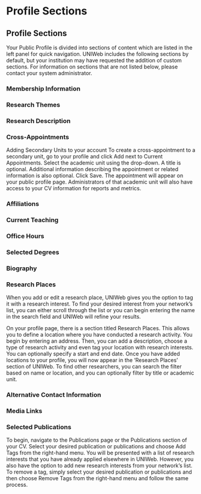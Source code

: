 # Profile Sections

## Profile Sections

Your Public Profile is divided into sections of content which are listed in the left panel for quick navigation. UNIWeb includes the following sections by default, but your institution may have requested the addition of custom sections. For information on sections that are not listed below, please contact your system administrator.

### Membership Information

### Research Themes

### Research Description

### Cross-Appointments

Adding Secondary Units to your account To create a cross-appointment to a secondary unit, go to your profile and click Add next to Current Appointments. Select the academic unit using the drop-down. A title is optional. Additional information describing the appointment or related information is also optional. Click Save. The appointment will appear on your public profile page. Administrators of that academic unit will also have access to your CV information for reports and metrics.

### Affiliations

### Current Teaching

### Office Hours

### Selected Degrees

### Biography

### Research Places

When you add or edit a research place, UNIWeb gives you the option to tag it with a research interest. To find your desired interest from your network’s list, you can either scroll through the list or you can begin entering the name in the search field and UNIWeb will refine your results.

On your profile page, there is a section titled Research Places. This allows you to define a location where you have conducted a research activity. You begin by entering an address. Then, you can add a description, choose a type of research activity and even tag your location with research interests. You can optionally specify a start and end date. Once you have added locations to your profile, you will now appear in the ‘Research Places’ section of UNIWeb. To find other researchers, you can search the filter based on name or location, and you can optionally filter by title or academic unit.

### Alternative Contact Information

### Media Links

### Selected Publications

To begin, navigate to the Publications page or the Publications section of your CV. Select your desired publication or publications and choose Add Tags from the right-hand menu. You will be presented with a list of research interests that you have already applied elsewhere in UNIWeb. However, you also have the option to add new research interests from your network’s list. To remove a tag, simply select your desired publication or publications and then choose Remove Tags from the right-hand menu and follow the same process.

